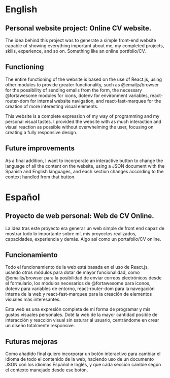 # English

## Personal website project: Online CV website.

The idea behind this project was to generate a simple front-end website capable of showing everything important about me, my completed projects, skills, experience, and so on. Something like an online portfolio/CV.

## Functioning 

The entire functioning of the website is based on the use of React.js, using other modules to provide greater functionality, such as @emailjs/browser for the possibility of sending emails from the form, the necessary @fortawesome modules for icons, dotenv for environment variables, react-router-dom for internal website navigation, and react-fast-marquee for the creation of more interesting visual elements.

This website is a complete expression of my way of programming and my personal visual tastes. I provided the website with as much interaction and visual reaction as possible without overwhelming the user, focusing on creating a fully responsive design.

## Future improvements 

As a final addition, I want to incorporate an interactive button to change the language of all the content on the website, using a JSON document with the Spanish and English languages, and each section changes according to the context handled from that button.


# Español

## Proyecto de web personal: Web de CV Online.

La idea tras este proyecto era generar un web simple de front end capaz de mostrar todo lo importante sobre mí, mis proyectos realizados, capacidades, experiencia y demás. Algo así como un portafolio/CV online.

## Funcionamiento

Todo el funcionamiento de la web está basada en el uso de React.js, usando otros módulos para dotar de mayor funcionalidad, como @emailjs/browser para la posibilidad de enviar correos electrónicos desde el formulario, los módulos necesarios de @fortawesome para iconos, dotenv para variables de entorno, react-router-dom para la navegación interna de la web y react-fast-marquee para la creación de elementos visuales más interesantes.

Esta web es una expresión completa de mi forma de programar y mis gustos visuales personales. Doté la web de la mayor cantidad posible de interacción y reacción visual sin saturar al usuario, centrándome en crear un diseño totalmente responsive.

## Futuras mejoras

Como añadido final quiero incorporar un botón interactivo para cambiar el idioma de todo el contenido de la web, haciendo uso de un documento JSON con los idiomas Español e Inglés, y que cada sección cambie según el contexto manejado desde ese botón.
